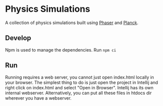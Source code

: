 # Physics Simulations

A collection of physics simulations built using [Phaser](https://phaser.io/) and [Planck](https://github.com/shakiba/planck.js/). 

## Develop

Npm is used to manage the dependencies. Run `npm ci`

## Run

Running requires a web server, you cannot just open index.html locally in your browser. The simplest thing to do is just open the project in Intellij and right click on index.html and select "Open in Browser". Intellij has its own internal webserver. Alternatively, you can put all these files in htdocs dir wherever you have a webserver.